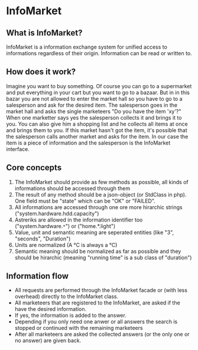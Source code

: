 # InfoMarket

## What is InfoMarket?
InfoMarket is a information exchange system for unified access to informations regardless of their origin. Information can be read or written to.

## How does it work?
Imagine you want to buy something. Of course you can go to a supermarket and put everything in your cart but you want to go to a bazaar. But in in this bazar you are not allowed to enter the market hall so you have to go to a salesperson and ask for the desired item. The salesperson goes in the market hall and asks the single marketeers "Do you have the item 'xy'?" When one marketter says yes the salesperson collects it and brings it to you. You can also give him a shopping list and he collects all items at once and brings them to you. If this market hasn't got the item, it's possible that the salesperson calls another market and asks for the item. In our case the item is a piece of information and the salesperson is the InfoMarket interface. 

## Core concepts
1. The InfoMarket should provide as few methods as possible, all kinds of informations should be accessed through them 
2. The result of any method should be a json-object (or StdClass in php). One field must be "state" which can be "OK" or "FAILED".
3. All informations are accessed through one ore more hirarchic strings ("system.hardware.hdd.capacity") 
4. Astreriks are allowed in the information identifier too ("system.hardware.`*`") or ("home.*.light")
5. Value, unit and semantic meaning are seperated entities (like "3", "seconds", "Duration")
6. Units are normalized (A °C is always a °C)
7. Semantic meaning should be normalized as far as possible and they should be hirarchic (meaning "running time" is a sub class of "duration") 

## Information flow
* All requests are performed through the InfoMarket facade or (with less overhead) directly to the InfoMarket class. 
* All marketeers that are registered to the InfoMarket, are asked if the have the desired information.
* If yes, the information is added to the answer. 
* Depending if you only need one anwer or all answers the search is stopped or continued with the remaining marketeers
* After all marketeers are asked the collected answers (or the only one or no answer) are given back. 